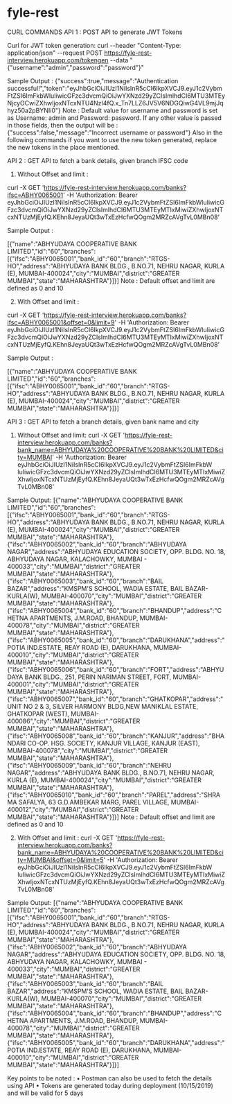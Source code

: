 # fyle-rest

CURL COMMANDS
API 1 : POST API to generate JWT Tokens

Curl for JWT token generation: curl --header "Content-Type: application/json"  --request POST  https://fyle-rest-interview.herokuapp.com/tokengen --data "{\"username\":\"admin\",\"password\":\"password\"}"

Sample Output :
{"success":true,"message":"Authentication successful!","token":"eyJhbGciOiJIUzI1NiIsInR5cCI6IkpXVCJ9.eyJ1c2VybmFtZSI6ImFkbWluIiwicGFzc3dvcmQiOiJwYXNzd29yZCIsImlhdCI6MTU3MTEyNjcyOCwiZXhwIjoxNTcxNTU4NzI4fQ.x_Tn7LLZ6JV5V6NDGQiwG4VL9mjJqhyz50a2pBYNIi0"}
Note : Default value for username and password is set as Username: admin and Password: password. If any other value is passed in those fields, then the output will be :
	{"success":false,"message":"Incorrect username or password"}
Also in the following commands if you want to use the new token generated, replace the new tokens in the place mentioned.

API 2 : GET API to fetch a bank details, given branch IFSC code

1. Without Offset and limit : 

curl -X GET 'https://fyle-rest-interview.herokuapp.com/banks?ifsc=ABHY0065001' -H 'Authorization: Bearer eyJhbGciOiJIUzI1NiIsInR5cCI6IkpXVCJ9.eyJ1c2VybmFtZSI6ImFkbWluIiwicGFzc3dvcmQiOiJwYXNzd29yZCIsImlhdCI6MTU3MTEyMTIxMiwiZXhwIjoxNTcxNTUzMjEyfQ.KEhn8JeyaUQt3wTxEzHcfwQOgm2MRZcAVgTvL0MBn08’

Sample Output :

[{"name":"ABHYUDAYA COOPERATIVE BANK LIMITED","id":"60","branches":[{"ifsc":"ABHY0065001","bank_id":"60","branch":"RTGS-HO","address":"ABHYUDAYA BANK BLDG., B.NO.71, NEHRU NAGAR, KURLA (E), MUMBAI-400024","city":"MUMBAI","district":"GREATER MUMBAI","state":"MAHARASHTRA"}]}]
Note : Default offset and limit are defined as 0 and 10




2. With Offset and limit : 

curl -X GET 'https://fyle-rest-interview.herokuapp.com/banks?ifsc=ABHY0065001&offset=0&limit=9' -H 'Authorization: Bearer eyJhbGciOiJIUzI1NiIsInR5cCI6IkpXVCJ9.eyJ1c2VybmFtZSI6ImFkbWluIiwicGFzc3dvcmQiOiJwYXNzd29yZCIsImlhdCI6MTU3MTEyMTIxMiwiZXhwIjoxNTcxNTUzMjEyfQ.KEhn8JeyaUQt3wTxEzHcfwQOgm2MRZcAVgTvL0MBn08’


Sample Output :

[{"name":"ABHYUDAYA COOPERATIVE BANK LIMITED","id":"60","branches":[{"ifsc":"ABHY0065001","bank_id":"60","branch":"RTGS-HO","address":"ABHYUDAYA BANK BLDG., B.NO.71, NEHRU NAGAR, KURLA (E), MUMBAI-400024","city":"MUMBAI","district":"GREATER MUMBAI","state":"MAHARASHTRA"}]}]











API 3 : GET API to fetch a branch details, given bank name and city

1. Without Offset and limit:
curl -X GET 'https://fyle-rest-interview.herokuapp.com/banks?bank_name=ABHYUDAYA%20COOPERATIVE%20BANK%20LIMITED&city=MUMBAI' -H 'Authorization: Bearer eyJhbGciOiJIUzI1NiIsInR5cCI6IkpXVCJ9.eyJ1c2VybmFtZSI6ImFkbW
luIiwicGFzc3dvcmQiOiJwYXNzd29yZCIsImlhdCI6MTU3MTEyMTIxMiwiZXhwIjoxNTcxNTUzMjEyfQ.KEhn8JeyaUQt3wTxEzHcfwQOgm2MRZcAVgTvL0MBn08'

Sample Output:
[{"name":"ABHYUDAYA COOPERATIVE BANK LIMITED","id":"60","branches":[{"ifsc":"ABHY0065001","bank_id":"60","branch":"RTGS-HO","address":"ABHYUDAYA BANK BLDG., B.NO.71, NEHRU NAGAR, KURLA (E), MUMBAI-400024","city":"MUMBAI","district":"GREATER MUMBAI","state":"MAHARASHTRA"},{"ifsc":"ABHY0065002","bank_id":"60","branch":"ABHYUDAYA NAGAR","address":"ABHYUDAYA EDUCATION SOCIETY, OPP. BLDG. NO. 18, ABHYUDAYA NAGAR, KALACHOWKY, MUMBAI - 400033","city":"MUMBAI","district":"GREATER MUMBAI","state":"MAHARASHTRA"},{"ifsc":"ABHY0065003","bank_id":"60","branch":"BAIL BAZAR","address":"KMSPM'S SCHOOL, WADIA ESTATE, BAIL BAZAR-KURLA(W), MUMBAI-400070","city":"MUMBAI","district":"GREATER MUMBAI","state":"MAHARASHTRA"},{"ifsc":"ABHY0065004","bank_id":"60","branch":"BHANDUP","address":"CHETNA APARTMENTS, J.M.ROAD, BHANDUP, MUMBAI-400078","city":"MUMBAI","district":"GREATER MUMBAI","state":"MAHARASHTRA"},{"ifsc":"ABHY0065005","bank_id":"60","branch":"DARUKHANA","address":"POTIA IND.ESTATE, REAY ROAD (E), DARUKHANA, MUMBAI-400010","city":"MUMBAI","district":"GREATER MUMBAI","state":"MAHARASHTRA"},{"ifsc":"ABHY0065006","bank_id":"60","branch":"FORT","address":"ABHYUDAYA BANK BLDG., 251, PERIN NARIMAN STREET, FORT, MUMBAI-400001","city":"MUMBAI","district":"GREATER MUMBAI","state":"MAHARASHTRA"},{"ifsc":"ABHY0065007","bank_id":"60","branch":"GHATKOPAR","address":"UNIT NO 2 & 3, SILVER HARMONY BLDG,NEW MANIKLAL ESTATE, GHATKOPAR (WEST), MUMBAI-400086","city":"MUMBAI","district":"GREATER MUMBAI","state":"MAHARASHTRA"},{"ifsc":"ABHY0065008","bank_id":"60","branch":"KANJUR","address":"BHANDARI CO-OP. HSG. SOCIETY, KANJUR VILLAGE, KANJUR (EAST), MUMBAI-400078","city":"MUMBAI","district":"GREATER MUMBAI","state":"MAHARASHTRA"},{"ifsc":"ABHY0065009","bank_id":"60","branch":"NEHRU NAGAR","address":"ABHYUDAYA BANK BLDG., B.NO.71, NEHRU NAGAR, KURLA (E), MUMBAI-400024","city":"MUMBAI","district":"GREATER MUMBAI","state":"MAHARASHTRA"},{"ifsc":"ABHY0065010","bank_id":"60","branch":"PAREL","address":"SHRAMA SAFALYA, 63 G.D.AMBEKAR MARG, PAREL VILLAGE, MUMBAI-400012","city":"MUMBAI","district":"GREATER MUMBAI","state":"MAHARASHTRA"}]}]
Note : Default offset and limit are defined as 0 and 10
 
2. With Offset and limit : 
curl -X GET 'https://fyle-rest-interview.herokuapp.com/banks?bank_name=ABHYUDAYA%20COOPERATIVE%20BANK%20LIMITED&city=MUMBAI&offset=0&limit=5' -H 'Authorization: Bearer eyJhbGciOiJIUzI1NiIsInR5cCI6IkpXVCJ9.eyJ1c2VybmFtZSI6ImFkbW
luIiwicGFzc3dvcmQiOiJwYXNzd29yZCIsImlhdCI6MTU3MTEyMTIxMiwiZXhwIjoxNTcxNTUzMjEyfQ.KEhn8JeyaUQt3wTxEzHcfwQOgm2MRZcAVgTvL0MBn08'

Sample Output:
[{"name":"ABHYUDAYA COOPERATIVE BANK LIMITED","id":"60","branches":[{"ifsc":"ABHY0065001","bank_id":"60","branch":"RTGS-HO","address":"ABHYUDAYA BANK BLDG., B.NO.71, NEHRU NAGAR, KURLA (E), MUMBAI-400024","city":"MUMBAI","district":"GREATER MUMBAI","state":"MAHARASHTRA"},{"ifsc":"ABHY0065002","bank_id":"60","branch":"ABHYUDAYA NAGAR","address":"ABHYUDAYA EDUCATION SOCIETY, OPP. BLDG. NO. 18, ABHYUDAYA NAGAR, KALACHOWKY, MUMBAI - 400033","city":"MUMBAI","district":"GREATER MUMBAI","state":"MAHARASHTRA"},{"ifsc":"ABHY0065003","bank_id":"60","branch":"BAIL BAZAR","address":"KMSPM'S SCHOOL, WADIA ESTATE, BAIL BAZAR-KURLA(W), MUMBAI-400070","city":"MUMBAI","district":"GREATER MUMBAI","state":"MAHARASHTRA"},{"ifsc":"ABHY0065004","bank_id":"60","branch":"BHANDUP","address":"CHETNA APARTMENTS, J.M.ROAD, BHANDUP, MUMBAI-400078","city":"MUMBAI","district":"GREATER MUMBAI","state":"MAHARASHTRA"},{"ifsc":"ABHY0065005","bank_id":"60","branch":"DARUKHANA","address":"POTIA IND.ESTATE, REAY ROAD (E), DARUKHANA, MUMBAI-400010","city":"MUMBAI","district":"GREATER MUMBAI","state":"MAHARASHTRA"}]}]


Key points to be noted :
•	Postman can also be used to fetch the details using API
•	Tokens are generated today during deployment (10/15/2019) and will be valid for 5 days


